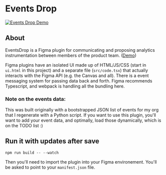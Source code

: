 # Events Drop

[![Events Drop Demo](readme_assets/demo.gif)](https://www.loom.com/share/f887e4d6b7da4e0a8d92f83403c48d90)

## About

EventsDrop is a Figma plugin for communicating and proposing analytics instrumentation between members of the product team. ([Demo](https://www.loom.com/share/f887e4d6b7da4e0a8d92f83403c48d90))

Figma plugins have an isolated UI made up of HTML/JS/CSS (start in `ui.html` in this project) and a separate file (`src/code.tsx`) that actually interacts with the Figma API (e.g. the Canvas and all). There is a event messaging system for passing data back and forth. Figma recommends Typescript, and webpack is handling all the bundling here.

### Note on the events data:
This was built originally with a bootstrapped JSON list of events for my org that I regenerate with a Python script. If you want to use this plugin, you'll want to add your event data, and optimally, load those dynamically, which is on the TODO list :)

## Run it with updates after save

```npm run build -- --watch```

Then you'll need to import the plugin into your Figma environement. You'll be asked to point to your `manifest.json` file.
